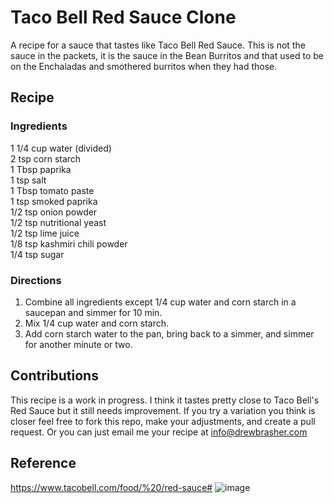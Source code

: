 # Taco Bell Red Sauce Clone
A recipe for a sauce that tastes like Taco Bell Red Sauce. This is not the sauce in the packets, it is the sauce in the Bean Burritos and that used to be on the Enchaladas and smothered burritos when they had those.

## Recipe
### Ingredients
1 1/4 cup water (divided) <br>
2 tsp corn starch <br>
1 Tbsp paprika <br>
1 tsp salt <br>
1 Tbsp tomato paste <br>
1 tsp smoked paprika <br>
1/2 tsp onion powder <br>
1/2 tsp nutritional yeast <br>
1/2 tsp lime juice <br>
1/8 tsp kashmiri chili powder <br>
1/4 tsp sugar

### Directions
1. Combine all ingredients except 1/4 cup water and corn starch in a saucepan and simmer for 10 min.
2. Mix 1/4 cup water and corn starch.
3. Add corn starch water to the pan, bring back to a simmer, and simmer for another minute or two.

## Contributions
This recipe is a work in progress. I think it tastes pretty close to Taco Bell's Red Sauce but it still needs improvement. If you try a variation you think is closer feel free to fork this repo, make your adjustments, and create a pull request. Or you can just email me your recipe at info@drewbrasher.com

## Reference
https://www.tacobell.com/food/%20/red-sauce#
![image](https://user-images.githubusercontent.com/9272802/180339401-5d772cfd-6e2b-456f-b19a-9cde90e1ddd2.png)
